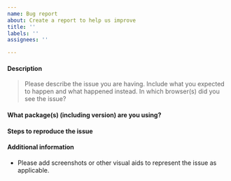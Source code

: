 ```yaml
---
name: Bug report
about: Create a report to help us improve
title: ''
labels: ''
assignees: ''

---
```


<!--
Use this template if you want to report a bug or problem.

If you want to request a new feature, or a change to an existing feature, please use the feature request or enhancement template instead.
-->

#### Description

> Please describe the issue you are having.
> Include what you expected to happen and what happened instead.
> In which browser(s) did you see the issue?

#### What package(s) (including version) are you using?

#### Steps to reproduce the issue

<!--
1. Step one
2. Step two
3. etc.
-->

#### Additional information

* Please add screenshots or other visual aids to represent the issue as applicable.